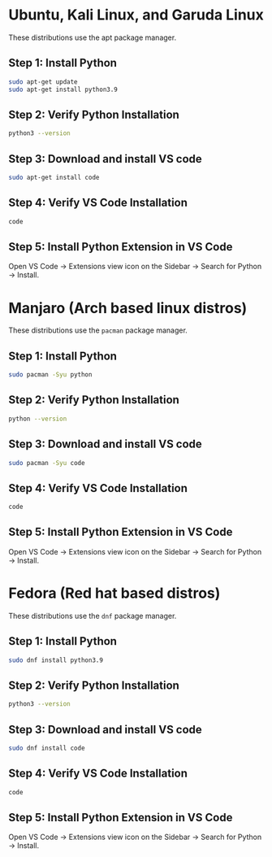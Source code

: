 # Ubuntu, Kali Linux, and Garuda Linux
These distributions use the apt package manager.

## Step 1: Install Python
```bash
sudo apt-get update
sudo apt-get install python3.9
```

## Step 2: Verify Python Installation
```bash
python3 --version
```

## Step 3: Download and install VS code
```bash
sudo apt-get install code
```
## Step 4: Verify VS Code Installation
```bash
code
```

## Step 5: Install Python Extension in VS Code
Open VS Code -> Extensions view icon on the Sidebar -> Search for Python -> Install.


# Manjaro (Arch based linux distros)
These distributions use the `pacman` package manager.


## Step 1: Install Python
```bash
sudo pacman -Syu python
```

## Step 2: Verify Python Installation
```bash
python --version
```

## Step 3: Download and install VS code
```bash
sudo pacman -Syu code
```

## Step 4: Verify VS Code Installation
```bash
code
```

## Step 5: Install Python Extension in VS Code
Open VS Code -> Extensions view icon on the Sidebar -> Search for Python -> Install.


# Fedora (Red hat based distros)
These distributions use the `dnf` package manager.

## Step 1: Install Python
```bash
sudo dnf install python3.9
```

## Step 2: Verify Python Installation
```bash
python3 --version
```
## Step 3: Download and install VS code
```bash
sudo dnf install code
```
## Step 4: Verify VS Code Installation
```bash
code
```

## Step 5: Install Python Extension in VS Code
Open VS Code -> Extensions view icon on the Sidebar -> Search for Python -> Install.
